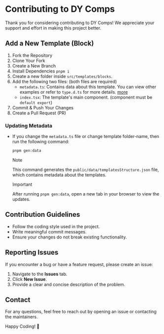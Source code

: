 # Contributing to DY Comps

Thank you for considering contributing to DY Comps! We appreciate your support and effort in making this project better.

## Add a New Template (Block)

1. Fork the Repository
2. Clone Your Fork
3. Create a New Branch
4. Install Dependencies `pnpm i`
5. Create a new folder inside `src/templates/blocks`.
6. Add the following two files: (both files are required)
   - `metadata.ts`: Contains data about this template. You can view other examples or refer to `type.d.ts` for more details. [more](#updating-metadata)
   - `index.tsx`: The template's main component. (component must be `default export`)
7. Commit & Push Your Changes
8. Create a Pull Request (PR)

### Updating Metadata

- If you change the `metadata.ts` file or change template folder-name, then run the following command:
  ```sh
  pnpm gen:data
  ```
   > [!NOTE]
   > This command generates the `public/data/templatesStructure.json` file, which contains metadata about the templates.

   <!-- Debug -->
   > [!IMPORTANT]
   > After running `pnpm gen:data`, open a new tab in your browser to view the updates.

## Contribution Guidelines

- Follow the coding style used in the project.
- Write meaningful commit messages.
- Ensure your changes do not break existing functionality.

## Reporting Issues

If you encounter a bug or have a feature request, please create an issue:

1. Navigate to the **Issues** tab.
2. Click **New Issue**.
3. Provide a clear and concise description of the problem.

## Contact

For any questions, feel free to reach out by opening an issue or contacting the maintainers.

Happy Coding! 🚀
